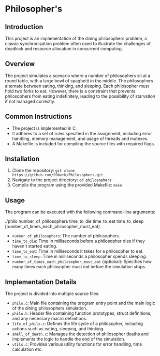 # Philosopher's

## Introduction

This project is an implementation of the dining philosophers problem, a classic synchronization problem often used to illustrate the challenges of deadlock and resource allocation in concurrent computing.

## Overview

The project simulates a scenario where a number of philosophers sit at a round table, with a large bowl of spaghetti in the middle. The philosophers alternate between eating, thinking, and sleeping. Each philosopher must hold two forks to eat. However, there is a constraint that prevents philosophers from eating indefinitely, leading to the possibility of starvation if not managed correctly.

## Common Instructions

- The project is implemented in C.
- It adheres to a set of rules specified in the assignment, including error handling, memory management, and usage of threads and mutexes.
- A Makefile is included for compiling the source files with required flags.

## Installation

1. Clone the repository: `git clone https://github.com/99berk/Philosophers.git`
2. Navigate to the project directory: `cd philosophers`
3. Compile the program using the provided Makefile: `make`

## Usage

The program can be executed with the following command-line arguments:

./philo number_of_philosophers time_to_die time_to_eat time_to_sleep [number_of_times_each_philosopher_must_eat]

- `number_of_philosophers`: The number of philosophers.
- `time_to_die`: Time in milliseconds before a philosopher dies if they haven't started eating.
- `time_to_eat`: Time in milliseconds it takes for a philosopher to eat.
- `time_to_sleep`: Time in milliseconds a philosopher spends sleeping.
- `number_of_times_each_philosopher_must_eat` (optional): Specifies how many times each philosopher must eat before the simulation stops.

## Implementation Details

The project is divided into multiple source files:

- `philo.c`: Main file containing the program entry point and the main logic of the dining philosophers simulation.
- `philo.h`: Header file containing function prototypes, struct definitions, and any necessary macro definitions.
- `life_of_philo.c`: Defines the life cycle of a philosopher, including actions such as eating, sleeping, and thinking.
- `smell_of_death.c`: Manages the detection of philosopher deaths and implements the logic to handle the end of the simulation.
- `utils.c`: Provides various utility functions for error handling, time calculation etc.

